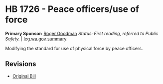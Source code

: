 # HB 1726 - Peace officers/use of force
**Primary Sponsor:** [Roger Goodman](/person/leg/roger.goodman.md)
*Status: First reading, referred to Public Safety.* | [leg.wa.gov summary](https://app.leg.wa.gov/billsummary?BillNumber=1726&Year=2021)

Modifying the standard for use of physical force by peace officers.

## Revisions
* [Original Bill](1/)